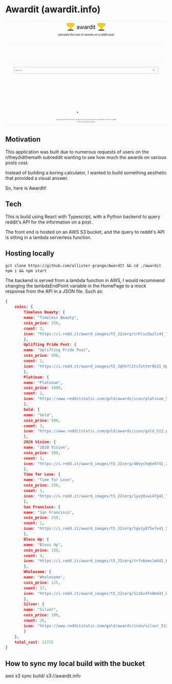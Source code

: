 # Awardit (awardit.info)

<p align="center">
    <kbd>
        <img src="demo/demo.gif">
    </kbd>
</p>

## Motivation

This application was built due to numerous requests of users on the r/theydidthemath subreddit wanting to see how much the awards on various posts cost.

Instead of building a boring calculator, I wanted to build something aesthetic that provided a visual answer. 

So, here is AwardIt!

## Tech

This is build using React with Typescript, with a Python backend to query reddit's API for the information on a post. 

The front end is hosted on an AWS S3 bucket, and the query to reddit's API is sitting in a lambda serverless function. 

## Hosting locally 

```
git clone https://github.com/allister-grange/AwardIt && cd ./awardit
npm i && npm start
```

The backend is served from a lambda function in AWS, I would recommend changing the lambdaEndPoint variable in the HomePage to a mock response from the API in a JSON file. Such as:

``` JSON
{
    coins: {
        Timeless Beauty: {
        name: "Timeless Beauty",
        coin_price: 250,
        count: 2,
        icon: "https://i.redd.it/award_images/t5_22cerq/crhlsu5wzlc41_TimelessBeauty.png"
        },
        Uplifting Pride Post: {
        name: "Uplifting Pride Post",
        coin_price: 500,
        count: 2,
        icon: "https://i.redd.it/award_images/t5_2qhh7/2ts7zttmr8k31_UpliftingPridePost.png"
        },
        Platinum: {
        name: "Platinum",
        coin_price: 1800,
        count: 2,
        icon: "https://www.redditstatic.com/gold/awards/icon/platinum_512.png"
        },
        Gold: {
        name: "Gold",
        coin_price: 500,
        count: 3,
        icon: "https://www.redditstatic.com/gold/awards/icon/gold_512.png"
        },
        2020 Vision: {
        name: "2020 Vision",
        coin_price: 300,
        count: 1,
        icon: "https://i.redd.it/award_images/t5_22cerq/48eychq6e9741_2020Vision.png"
        },
        Time for Love: {
        name: "Time for Love",
        coin_price: 250,
        count: 1,
        icon: "https://i.redd.it/award_images/t5_22cerq/1yaj0vwi47g41_TimeforLove.png"
        },
        San Francisco: {
        name: "San Francisco",
        coin_price: 250,
        count: 1,
        icon: "https://i.redd.it/award_images/t5_22cerq/tge1y875e7e41_SanFrancisco-1.png"
        },
        Bless Up: {
        name: "Bless Up",
        coin_price: 150,
        count: 4,
        icon: "https://i.redd.it/award_images/t5_22cerq/trfv6ems1md41_BlessUp.png"
        },
        Wholesome: {
        name: "Wholesome",
        coin_price: 125,
        count: 17,
        icon: "https://i.redd.it/award_images/t5_22cerq/5izbv4fn0md41_Wholesome.png"
        },
        Silver: {
        name: "Silver",
        coin_price: 100,
        count: 26,
        icon: "https://www.redditstatic.com/gold/awards/icon/silver_512.png"
        }
    },
    total_cost: 12725
}
```

## How to sync my local build with the bucket 

aws s3 sync build/ s3://awardit.info
